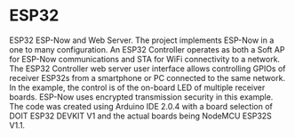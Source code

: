 # ESP32
ESP32 ESP-Now and Web Server. 
The project implements ESP-Now in a one to many configuration. An ESP32 Controller operates as both a Soft AP for ESP-Now communications and STA for WiFi connectivity to a network. 
The ESP32 Controller web server user interface allows controlling GPIOs of receiver ESP32s from a smartphone or PC connected to the same network. In the example, the control is of the on-board LED of multiple receiver boards.
ESP-Now uses encrypted transmission security in this example.
The code was created using Arduino IDE 2.0.4 with a board selection of DOIT ESP32 DEVKIT V1 and the actual boards being NodeMCU ESP32S V1.1.
